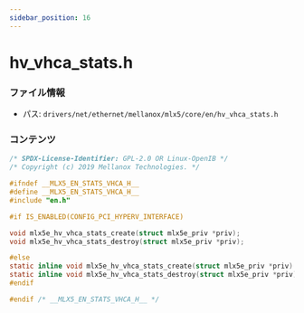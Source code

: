 ```yaml
---
sidebar_position: 16
---
```

# hv_vhca_stats.h

### ファイル情報

- パス: `drivers/net/ethernet/mellanox/mlx5/core/en/hv_vhca_stats.h`

### コンテンツ

```h
/* SPDX-License-Identifier: GPL-2.0 OR Linux-OpenIB */
/* Copyright (c) 2019 Mellanox Technologies. */

#ifndef __MLX5_EN_STATS_VHCA_H__
#define __MLX5_EN_STATS_VHCA_H__
#include "en.h"

#if IS_ENABLED(CONFIG_PCI_HYPERV_INTERFACE)

void mlx5e_hv_vhca_stats_create(struct mlx5e_priv *priv);
void mlx5e_hv_vhca_stats_destroy(struct mlx5e_priv *priv);

#else
static inline void mlx5e_hv_vhca_stats_create(struct mlx5e_priv *priv) {}
static inline void mlx5e_hv_vhca_stats_destroy(struct mlx5e_priv *priv) {}
#endif

#endif /* __MLX5_EN_STATS_VHCA_H__ */

```
